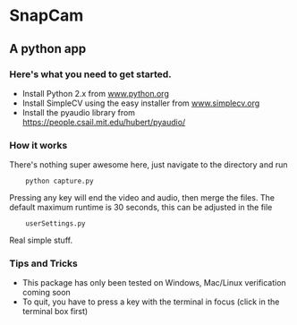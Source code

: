 # SnapCam
## A python app

### Here's what you need to get started.

* Install Python 2.x from www.python.org
* Install SimpleCV using the easy installer from www.simplecv.org
* Install the pyaudio library from https://people.csail.mit.edu/hubert/pyaudio/

### How it works

There's nothing super awesome here, just navigate to the directory and run

```
	python capture.py
```

Pressing any key will end the video and audio, then merge the files. The default maximum runtime is 30 seconds, this can be adjusted in the file

```
	userSettings.py
```

Real simple stuff.

### Tips and Tricks

* This package has only been tested on Windows, Mac/Linux verification coming soon
* To quit, you have to press a key with the terminal in focus (click in the terminal box first)